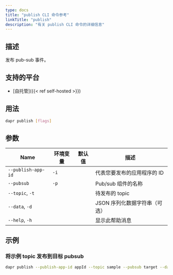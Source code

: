 ```yaml
---
type: docs
title: "publish CLI 命令参考"
linkTitle: "publish"
description: "有关 publish CLI 命令的详细信息"
---
```


## 描述

发布 pub-sub 事件。

## 支持的平台

- [自托管]({{< ref self-hosted >}})

## 用法

```bash
dapr publish [flags]
```

## 参数

| Name               | 环境变量 | 默认值 | 描述                |
| ------------------ | ---- | --- | ----------------- |
| `--publish-app-id` | `-i` |     | 代表您要发布的应用程序的 ID   |
| `--pubsub`         | `-p` |     | Pub/sub 组件的名称     |
| `--topic`, `-t`    |      |     | 待发布的 topic        |
| `--data`, `-d`     |      |     | JSON 序列化数据字符串（可选） |
| `--help`, `-h`     |      |     | 显示此帮助消息           |


## 示例

### 将示例 topic 发布到目标 pubsub
```bash
dapr publish --publish-app-id appId --topic sample --pubsub target --data '{"key":"value"}'
```
